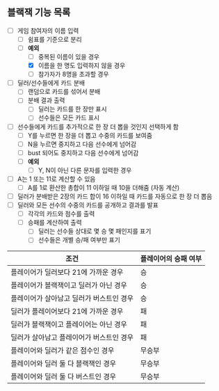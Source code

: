 ## 블랙잭 기능 목록 

- [ ] 게임 참여자의 이름 입력  
    - [ ] 쉼표를 기준으로 분리
    - [ ] **예외** 
        - [ ] 중복된 이름이 있을 경우
        - [x] 이름을 한 명도 입력하지 않을 경우  
        - [ ] 참가자가 8명을 초과할 경우
- [ ] 딜러/선수들에게 카드 분배  
    - [ ] 랜덤으로 카드를 섞어서 분배  
    - [ ] 분배 결과 출력  
        - [ ] 딜러는 카드를 한 장만 표시
        - [ ] 선수들은 모든 카드 표시  
- [ ] 선수들에게 카드를 추가적으로 한 장 더 뽑을 것인지 선택하게 함 
    - [ ] Y를 누르면 한 장을 더 뽑고 수중의 카드를 보여줌  
    - [ ] N을 누르면 중지하고 다음 선수에게 넘어감
    - [ ] bust 되어도 중지하고 다음 선수에게 넘어감
    - [ ] **예외**
        - [ ] Y, N이 아닌 다른 문자를 입력한 경우
- [ ] A는 1 또는 11로 계산할 수 있음
    - [ ] A를 1로 환산한 총합이 11 이하일 때 10을 더해줌 (자동 계산)
- [ ] 딜러가 분배받은 2장의 카드 합이 16 이하일 때 카드를 자동으로 한 장 더 뽑음
- [ ] 딜러와 모든 선수의 수중의 카드를 공개하고 결과를 발표
    - [ ] 각각의 카드와 점수를 출력
    - [ ] 승패를 계산하여 출력
        - [ ] 딜러는 선수들 상대로 몇 승 몇 패인지를 표기
        - [ ] 선수들은 개별 승/패 여부만 표기

| 조건                                     | 플레이어의 승패 여부 |
| ---------------------------------------- | -------------------- |
| 플레이어가 딜러보다 21에 가까운 경우     | 승                   |
| 플레이어가 블랙잭이고 딜러가 아닌 경우   | 승                   |
| 플레이어가 살아남고 딜러가 버스트인 경우 | 승                   |
| 딜러가 플레이어보다 21에 가까운 경우     | 패                   |
| 딜러가 블랙잭이고 플레이어는 아닌 경우   | 패                   |
| 딜러가 살아남고 플레이어가 버스트인 경우 | 패                   |
| 플레이어와 딜러가 같은 점수인 경우       | 무승부               |
| 플레이어와 딜러 둘 다 블랙잭인 경우      | 무승부               |
| 플레이어와 딜러 둘 다 버스트인 경우      | 무승부               |